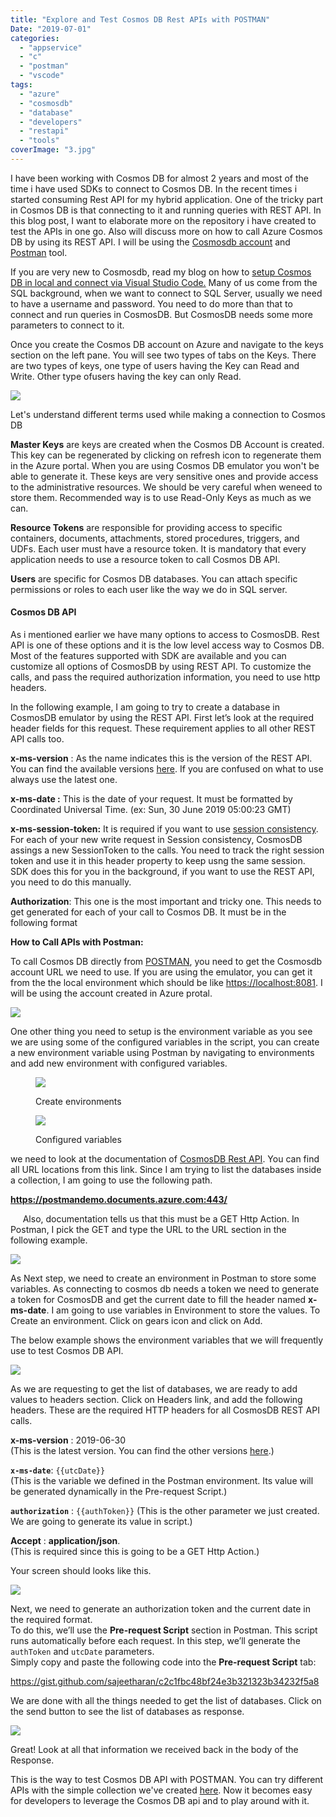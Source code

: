 ```yaml
---
title: "Explore and Test Cosmos DB Rest APIs with POSTMAN"
Date: "2019-07-01"
categories: 
  - "appservice"
  - "c"
  - "postman"
  - "vscode"
tags: 
  - "azure"
  - "cosmosdb"
  - "database"
  - "developers"
  - "restapi"
  - "tools"
coverImage: "3.jpg"
---
```


I have been working with Cosmos DB for almost 2 years and most of the time i have used SDKs to connect to Cosmos DB. In the recent times i started consuming Rest API for my hybrid application. One of the tricky part in Cosmos DB is that connecting to it and running queries with REST API. In this blog post, I want to elaborate more on the repository i have created to test the APIs in one go. Also will discuss more on how to call Azure Cosmos DB by using its REST API. I will be using the [Cosmosdb account](https://docs.microsoft.com/en-us/azure/cosmos-db/sql/create-cosmosdb-resources-portal) and [Postman](https://www.postman.com/) tool.

If you are very new to Cosmosdb, read my blog on how to [setup Cosmos DB in local and connect via Visual Studio Code.](https://sajeetharan.wordpress.com/2018/03/18/setting-up-azure-cosmosdb-with-visual-studio-code-in-local-environment/) Many of us come from the SQL background, when we want to connect to SQL Server, usually we need to have a username and password. You need to do more than that to connect and run queries in CosmosDB. But CosmosDB needs some more parameters to connect to it.

Once you create the Cosmos DB account on Azure and navigate to the keys section on the left pane. You will see two types of tabs on the Keys. There are two types of keys, one type of users having the Key can Read and Write. Other type ofusers having the key can only Read. 

![](images/1.jpg)

Let's understand different terms used while making a connection to Cosmos DB

**Master Keys** are keys are created when the Cosmos DB Account is created. This key can be regenerated by clicking on refresh icon to regenerate them in the Azure portal. When you are using Cosmos DB emulator you won't be able to generate it. These keys are very sensitive ones and provide access to the administrative resources. We should be very careful when weneed to store them. Recommended way is to use Read-Only Keys as much as we can.

  
**Resource Tokens** are responsible for providing access to specific containers, documents, attachments, stored procedures, triggers, and UDFs. Each user must have a resource token. It is mandatory that every application needs to use a resource token to call Cosmos DB API.

  
**Users** are specific for Cosmos DB databases. You can attach specific permissions or roles to each user like the way we do in SQL server.

#### Cosmos DB API

As i mentioned earlier we have many options to access to CosmosDB. Rest API is one of these options and it is the low level access way to Cosmos DB. Most of the features supported with SDK are available and you can customize all options of CosmosDB by using REST API. To customize the calls, and pass the required authorization information, you need to use http headers.

In the following example, I am going to try to create a database in CosmosDB emulator by using the REST API. First let’s look at the required header fields for this request. These requirement applies to all other REST API calls too.

**x-ms-version** : As the name indicates this is the version of the REST API. You can find the available versions [here](https://docs.microsoft.com/en-us/rest/api/cosmos-db/index). If you are confused on what to use always use the latest one.

**x-ms-date :** This is the date of your request. It must be formatted by Coordinated Universal Time. (ex: Sun, 30 June 2019 05:00:23 GMT)

**x-ms-session-token:** It is required if you want to use [session consistency](https://docs.microsoft.com/en-us/azure/cosmos-db/consistency-levels). For each of your new write request in Session consistency, CosmosDB assings a new SessionToken to the calls. You need to track the right session token and use it in this header property to keep usng the same session. SDK does this for you in the background, if you want to use the REST API, you need to do this manually.

**Authorization**: This one is the most important and tricky one. This needs to get generated for each of your call to Cosmos DB. It must be in the following format

**How to Call APIs with Postman:**

To call Cosmos DB directly from [POSTMAN](https://www.getpostman.com/), you need to get the Cosmosdb account URL we need to use. If you are using the emulator, you can get it from the the local environment which should be like [https://localhost:8081](https://localhost:8081/). I will be using the account created in Azure protal.

![](images/1.jpg)

One other thing you need to setup is the environment variable as you see we are using some of the configured variables in the script, you can create a new environment variable using Postman by navigating to environments and add new environment with configured variables.

<figure>

![](https://sajeetharan.wordpress.com/wp-content/uploads/2020/05/manage.png?w=454)

<figcaption>

Create environments

</figcaption>

</figure>

<figure>

![](https://sajeetharan.wordpress.com/wp-content/uploads/2020/05/environment.png?w=1024)

<figcaption>

Configured variables

</figcaption>

</figure>

we need to look at the documentation of [CosmosDB Rest API](https://docs.microsoft.com/en-us/rest/api/cosmos-db/create-a-database). You can find all URL locations from this link. Since I am trying to list the databases inside a collection, I am going to use the following path.

**https://postmandemo.documents.azure.com:443/**

     Also, documentation tells us that this must be a GET Http Action. In Postman, I pick the GET and type the URL to the URL section in the following example.

![](images/5.png)

As Next step, we need to create an environment in Postman to store some variables. As connecting to cosmos db needs a token we need to generate a token for CosmosDB and get the current date to fill the header named **x-ms-date**. I am going to use variables in Environment to store the values. To Create an environment. Click on gears icon and click on Add.

The below example shows the environment variables that we will frequently use to test Cosmos DB API.

![](images/4.png)

As we are requesting to get the list of databases, we are ready to add values to headers section. Click on Headers link, and add the following headers. These are the required HTTP headers for all CosmosDB REST API calls.

**x-ms-version** : 2019-06-30  
(This is the latest version. You can find the other versions [here](https://docs.microsoft.com/en-us/rest/api/cosmos-db/index).)

**`x-ms-date`**: `{{utcDate}}`  
(This is the variable we defined in the Postman environment. Its value will be generated dynamically in the Pre-request Script.)


**`authorization`** : `{{authToken}}` 
(This is the other parameter we just created. We are going to generate its value in script.)

**Accept** : **application/json**.  
(This is required since this is going to be a GET Http Action.)

Your screen should looks like this.

![](images/5-1.png)

Next, we need to generate an authorization token and the current date in the required format.  
To do this, we’ll use the **Pre-request Script** section in Postman. This script runs automatically before each request. In this step, we’ll generate the `authToken` and `utcDate` parameters.  
Simply copy and paste the following code into the **Pre-request Script** tab:


https://gist.github.com/sajeetharan/c2c1fbc48bf24e3b321323b34232f5a8

We are done with all the things needed to get the list of databases. Click on the send button to see the list of databases as response.

![](images/6-1.png)

Great! Look at all that information we received back in the body of the Response.

This is the way to test Cosmos DB API with POSTMAN. You can try different APIs with the simple collection we've created [here](https://github.com/sajeetharan/cosmosdb-api-test). Now it becomes easy for developers to leverage the Cosmos DB api and to play around with it.
